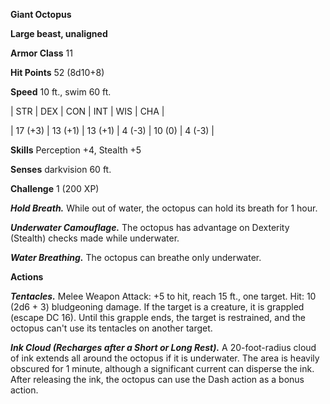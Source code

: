 **Giant Octopus**

**Large beast, unaligned**

**Armor Class** 11

**Hit Points** 52 (8d10+8)

**Speed** 10 ft., swim 60 ft.

|   STR   |   DEX   |   CON   |   INT   |   WIS   |   CHA   |
  
| 17 (+3) | 13 (+1) | 13 (+1) | 4 (-3) | 10 (0) | 4 (-3) |

**Skills** Perception +4, Stealth +5

**Senses** darkvision 60 ft.

**Challenge** 1 (200 XP)

***Hold Breath.*** While out of water, the octopus can hold its breath for 1 hour.

***Underwater Camouflage.*** The octopus has advantage on Dexterity (Stealth) checks made while underwater.

***Water Breathing.*** The octopus can breathe only underwater.

**Actions**

***Tentacles.*** Melee Weapon Attack: +5 to hit, reach 15 ft., one target. Hit: 10 (2d6 + 3) bludgeoning damage. If the target is a creature, it is grappled (escape DC 16). Until this grapple ends, the target is restrained, and the octopus can't use its tentacles on another target.

***Ink Cloud (Recharges after a Short or Long Rest).*** A 20-foot-radius cloud of ink extends all around the octopus if it is underwater. The area is heavily obscured for 1 minute, although a significant current can disperse the ink. After releasing the ink, the octopus can use the Dash action as a bonus action.

